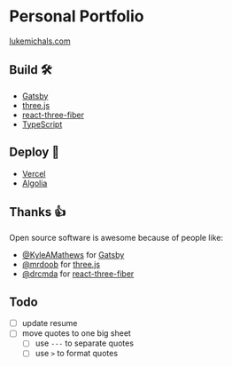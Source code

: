 # Personal Portfolio

[lukemichals.com](https://lukemichals.com)

## Build :hammer_and_wrench:

- [Gatsby](https://www.gatsbyjs.org)
- [three.js](https://threejs.org/)
- [react-three-fiber](https://github.com/react-spring/react-three-fiber)
- [TypeScript](https://www.typescriptlang.org/)

## Deploy :rocket:

- [Vercel](https://vercel.com)
- [Algolia]()

## Thanks :thumbsup:

Open source software is awesome because of people like:

- [@KyleAMathews](https://github.com/KyleAMathews) for [Gatsby](https://www.gatsbyjs.org)
- [@mrdoob](https://github.com/mrdoob) for [three.js](https://threejs.org/)
- [@drcmda](https://github.com/drcmda) for [react-three-fiber](https://github.com/react-spring/react-three-fiber)

## Todo

- [ ] update resume
- [ ] move quotes to one big sheet
  - [ ] use `---` to separate quotes
  - [ ] use `>` to format quotes
